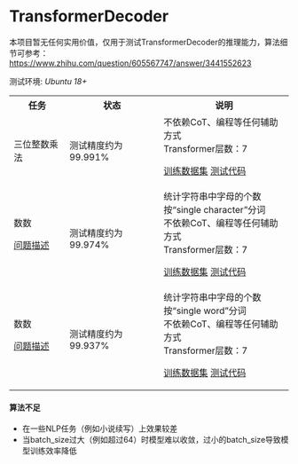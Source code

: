 # TransformerDecoder

本项目暂无任何实用价值，仅用于测试TransformerDecoder的推理能力，算法细节可参考：<br>
https://www.zhihu.com/question/605567747/answer/3441552623

测试环境: *Ubuntu 18+*

<table>
<tr><th>任务</th><th>状态</th><th>说明</th></tr>
<tr><td>三位整数乘法</td>

<td>
测试精度约为99.991%
</td>

<td>
不依赖CoT、编程等任何辅助方式<br>
Transformer层数：7<br>

[训练数据集](./dataset_m3.py)
[测试代码](https://github.com/myhub/tr/releases/download/2.8.2/GPT_m3.zip)

</td>

</tr>

<tr><td>数数

[问题描述](https://www.zhihu.com/question/632647147/answer/3446033605)

</td>
<td>测试精度约为99.974%</td>
<td>
统计字符串中字母的个数<br>
按“single character”分词<br>
不依赖CoT、编程等任何辅助方式<br>
Transformer层数：7<br>

[训练数据集](./dataset_count.py)
[测试代码](https://github.com/myhub/tr/releases/download/2.8.2/GPT_count.zip)

</td>

</tr>


<tr><td>数数

[问题描述](https://www.zhihu.com/question/632647147/answer/3446033605)

</td>
<td>测试精度约为99.937%</td>
<td>
统计字符串中字母的个数<br>
按“single word”分词<br>
不依赖CoT、编程等任何辅助方式<br>
Transformer层数：7<br>

[训练数据集](./dataset_count_word.py)
[测试代码](https://github.com/myhub/tr/releases/download/2.8.2/GPT_count_word.zip)

</td>

</tr>

</table>

#### 算法不足
+ 在一些NLP任务（例如小说续写）上效果较差
+ 当batch_size过大（例如超过64）时模型难以收敛，过小的batch_size导致模型训练效率降低


